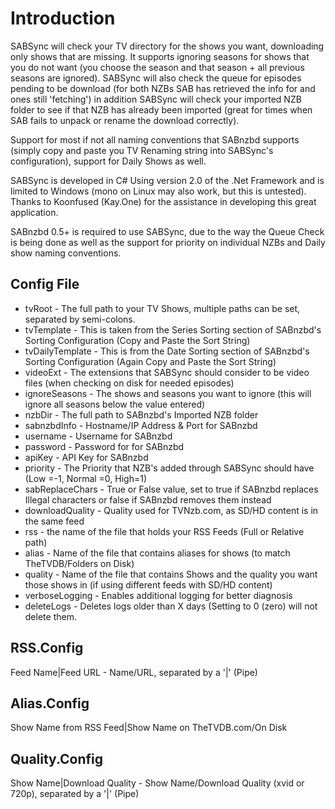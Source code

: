 # Introduction #

SABSync will check your TV directory for the shows you want, downloading only shows that are missing. It supports ignoring seasons for shows that you do not want (you choose the season and that season + all previous seasons are ignored). SABSync will also check the queue for episodes pending to be download (for both NZBs SAB has retrieved the info for and ones still 'fetching') in addition SABSync will check your imported NZB folder to see if that NZB has already been imported (great for times when SAB fails to unpack or rename the download correctly).

Support for most if not all naming conventions that SABnzbd supports (simply copy and paste you TV Renaming string into SABSync's configuration), support for Daily Shows as well.

SABSync is developed in C# Using version 2.0 of the .Net Framework and is limited to Windows (mono on Linux may also work, but this is untested). Thanks to Koonfused (Kay.One) for the assistance in developing this great application.

SABnzbd 0.5+ is required to use SABSync, due to the way the Queue Check is being done as well as the support for priority on individual NZBs and Daily show naming conventions.


## Config File ##
  * tvRoot - The full path to your TV Shows, multiple paths can be set, separated by semi-colons.
  * tvTemplate - This is taken from the Series Sorting section of SABnzbd's Sorting Configuration (Copy and Paste the Sort String)
  * tvDailyTemplate - This is from the Date Sorting section of SABnzbd's Sorting Configuration (Again Copy and Paste the Sort String)
  * videoExt - The extensions that SABSync should consider to be video files (when checking on disk for needed episodes)
  * ignoreSeasons - The shows and seasons you want to ignore (this will ignore all seasons below the value entered)
  * nzbDir - The full path to SABnzbd's Imported NZB folder
  * sabnzbdInfo - Hostname/IP Address & Port for SABnzbd
  * username - Username for SABnzbd
  * password - Password for for SABnzbd
  * apiKey - API Key for SABnzbd
  * priority - The Priority that NZB's added through SABSync should have (Low =-1, Normal =0, High=1)
  * sabReplaceChars - True or False value, set to true if SABnzbd replaces Illegal characters or false if SABnzbd removes them instead
  * downloadQuality - Quality used for TVNzb.com, as SD/HD content is in the same feed
  * rss - the name of the file that holds your RSS Feeds (Full or Relative path)
  * alias - Name of the file that contains aliases for shows (to match TheTVDB/Folders on Disk)
  * quality - Name of the file that contains Shows and the quality you want those shows in (if using different feeds with SD/HD content)
  * verboseLogging - Enables additional logging for better diagnosis
  * deleteLogs - Deletes logs older than X days (Setting to 0 (zero) will not delete them.

## RSS.Config ##
Feed Name|Feed URL - Name/URL, separated by a '|' (Pipe)

## Alias.Config ##
Show Name from RSS Feed|Show Name on TheTVDB.com/On Disk

## Quality.Config ##
Show Name|Download Quality - Show Name/Download Quality (xvid or 720p), separated by a '|' (Pipe)